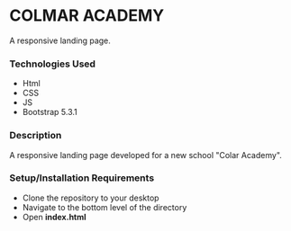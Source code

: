 # COLMAR ACADEMY
A responsive landing page.
### Technologies Used

* Html
* CSS
* JS
* Bootstrap 5.3.1


### Description

 A responsive landing page developed for a new school "Colar Academy".

### Setup/Installation Requirements

* Clone the repository to your desktop
* Navigate to the bottom level of the directory
* Open **index.html**




